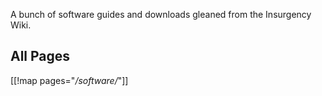 A bunch of software guides and downloads gleaned from the Insurgency Wiki.

## All Pages

[[!map pages="*/software/*"]]